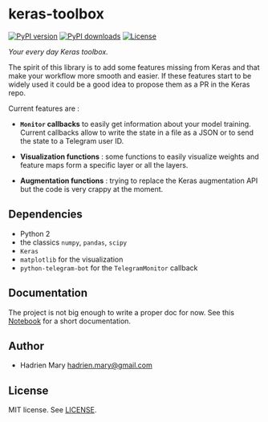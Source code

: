 # keras-toolbox

[![PyPI version](https://img.shields.io/pypi/v/keras-toolbox.svg?maxAge=2591000)](https://pypi.org/project/keras-toolbox/)
[![PyPI downloads](https://img.shields.io/pypi/dm/keras-toolbox.svg?maxAge=2591000)](https://pypi.org/project/keras-toolbox/)
[![License ](https://img.shields.io/pypi/l/keras-toolbox.svg?maxAge=2591000)](LICENSE)

*Your every day Keras toolbox.*

The spirit of this library is to add some features missing from Keras and that make your workflow more smooth and easier. If these features start to be widely used it could be a good idea to propose them as a PR in the Keras repo.

Current features are :

- **`Monitor` callbacks** to easily get information about your model training. Current callbacks allow to write the state in a file as a JSON or to send the state to a Telegram user ID.

- **Visualization functions** : some functions to easily visualize weights and feature maps form a specific layer or all the layers.

- **Augmentation functions** : trying to replace the Keras augmentation API but the code is very crappy at the moment.

## Dependencies

- Python 2
- the classics `numpy`, `pandas`, `scipy`
- `Keras`
- `matplotlib` for the visualization
- `python-telegram-bot` for the `TelegramMonitor` callback

## Documentation

The project is not big enough to write a proper doc for now. See this [Notebook](doc/example.ipynb) for a short documentation.

## Author

- Hadrien Mary <hadrien.mary@gmail.com>

## License

MIT license. See [LICENSE](LICENSE).

